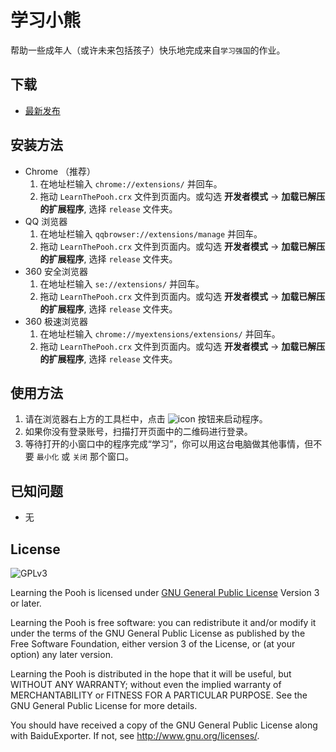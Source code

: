 # 学习小熊
帮助一些成年人（或许未来包括孩子）快乐地完成来自`学习强国`的作业。

## 下载
* [最新发布](https://github.com/CN1984/LearningThePooh/releases)

## 安装方法
* Chrome （推荐）
  1. 在地址栏输入 `chrome://extensions/` 并回车。
  2. 拖动 `LearnThePooh.crx` 文件到页面内。或勾选 **开发者模式** -> **加载已解压的扩展程序**, 选择 `release` 文件夹。
* QQ 浏览器
  1. 在地址栏输入 `qqbrowser://extensions/manage` 并回车。
  2. 拖动 `LearnThePooh.crx` 文件到页面内。或勾选 **开发者模式** -> **加载已解压的扩展程序**, 选择 `release` 文件夹。
* 360 安全浏览器
  1. 在地址栏输入 `se://extensions/` 并回车。
  2. 拖动 `LearnThePooh.crx` 文件到页面内。或勾选 **开发者模式** -> **加载已解压的扩展程序**, 选择 `release` 文件夹。
* 360 极速浏览器
  1. 在地址栏输入 `chrome://myextensions/extensions/` 并回车。
  2. 拖动 `LearnThePooh.crx` 文件到页面内。或勾选 **开发者模式** -> **加载已解压的扩展程序**, 选择 `release` 文件夹。

## 使用方法
1. 请在浏览器右上方的工具栏中，点击 ![icon](https://github.com/CN1984/LearningThePooh/raw/master/release/img/16.png) 按钮来启动程序。
2. 如果你没有登录账号，扫描打开页面中的二维码进行登录。
3. 等待打开的小窗口中的程序完成“学习”，你可以用这台电脑做其他事情，但不要 `最小化` 或 `关闭` 那个窗口。

## 已知问题
* 无

## License
![GPLv3](https://www.gnu.org/graphics/gplv3-127x51.png)

Learning the Pooh is licensed under [GNU General Public License](https://www.gnu.org/licenses/gpl.html) Version 3 or later.

Learning the Pooh is free software: you can redistribute it and/or modify it under the terms of the GNU General Public License as published by the Free Software Foundation, either version 3 of the License, or (at your option) any later version.

Learning the Pooh is distributed in the hope that it will be useful, but WITHOUT ANY WARRANTY; without even the implied warranty of MERCHANTABILITY or FITNESS FOR A PARTICULAR PURPOSE.  See the GNU General Public License for more details.

You should have received a copy of the GNU General Public License along with BaiduExporter.  If not, see <http://www.gnu.org/licenses/>.

